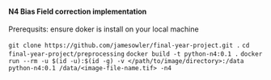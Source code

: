 #### N4 Bias Field correction implementation

Prerequsits: ensure doker is install on your local machine

`git clone https://github.com/jamesowler/final-year-project.git .`
`cd final-year-project/preprocessing`
`docker build -t python-n4:0.1 .`
`docker run --rm -u $(id -u):$(id -g) -v </path/to/image/directory>:/data python-n4:0.1 /data/<image-file-name.tif> -n4`
